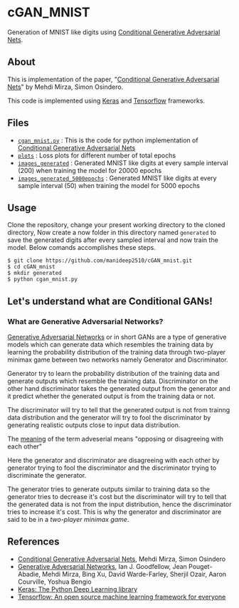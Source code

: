 # cGAN_MNIST
Generation of MNIST like digits using [Conditional Generative Adversarial Nets](https://arxiv.org/pdf/1411.1784.pdf).

## About

This is implementation of the paper, "[Conditional Generative Adversarial Nets](https://arxiv.org/pdf/1411.1784.pdf)" by Mehdi Mirza, Simon Osindero.

This code is implemented using [Keras](https://keras.io/) and [Tensorflow](https://www.tensorflow.org/) frameworks.

## Files

- [`cgan_mnist.py`](cgan_mnist.py) : This is the code for python implementation of [Conditional Generative Adversarial Nets](https://arxiv.org/pdf/1411.1784.pdf)
- [`plots`](plots) : Loss plots for different number of total epochs
- [`images_generated`](images_generated) : Generated MNIST like digits at every sample interval (200) when training the model for 20000 epochs
- [`images_generated_5000epochs`](images_generated_5000epochs) : Generated MNIST like digits at every sample interval (50) when training the model for 5000 epochs

## Usage

Clone the repository, change your present working directory to the cloned directory, Now create a now folder in this directory named `generated` to save the generated digits after every sampled interval and now train the model. Below comands accomplishes these steps.

```
$ git clone https://github.com/manideep2510/cGAN_mnist.git
$ cd cGAN_mnist
$ mkdir generated
$ python cgan_mnist.py
```

## Let's understand what are Conditional GANs!

### What are Generative Adversarial Networks?

[Generative Adversarial Networks](https://arxiv.org/abs/1406.2661) or in short GANs are a type of generative models which can generate data which resembles the training data by learning the probability distribution of the training data through two-player minimax game between two networks namely Generator and Discriminator.

Generator try to learn the probability distribution of the training data and generate outputs which resemble the training data. Discriminator on the other hand discriminator takes the generated output from the generator and it predict whether the generated output is from the training data or not. 

The discriminator will try to tell that the generated output is not from trainng data distribution and the generator will try to fool the discriminator by generating realistic outputs close to input data distribution.

The [meaning](https://dictionary.cambridge.org/dictionary/english/adversarial) of the term adveserial means "opposing or disagreeing with each other"

Here the generator and discriminator are disagreeing with each other by generator trying to fool the discriminator and the discriminator trying to discriminate the generator.

The generator tries to generate outputs similar to training data so the generator tries to decrease it's cost but the discriminator will try to tell that the generated data is not from the input distribution, hence the discriminator tries to increase it's cost. This is why the generator and discriminator are said to be in a *two-player minimax game*.

## References

- [Conditional Generative Adversarial Nets](https://arxiv.org/pdf/1411.1784.pdf), Mehdi Mirza, Simon Osindero
- [Generative Adversarial Networks](https://arxiv.org/abs/1406.2661), Ian J. Goodfellow, Jean Pouget-Abadie, Mehdi Mirza, Bing Xu, David Warde-Farley, Sherjil Ozair, Aaron Courville, Yoshua Bengio
- [Keras: The Python Deep Learning library](https://keras.io/)
- [Tensorflow: An open source machine learning framework for everyone](https://www.tensorflow.org/)
